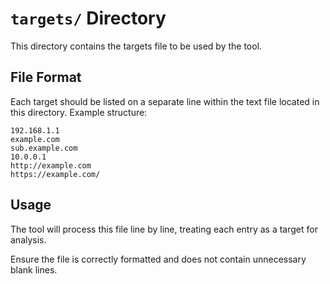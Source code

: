 # `targets/` Directory

This directory contains the targets file to be used by the tool.

## File Format
Each target should be listed on a separate line within the text file located in this directory. Example structure:

```
192.168.1.1
example.com
sub.example.com
10.0.0.1
http://example.com
https://example.com/
```

## Usage
The tool will process this file line by line, treating each entry as a target for analysis.

Ensure the file is correctly formatted and does not contain unnecessary blank lines.